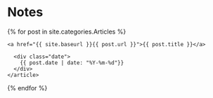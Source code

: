 

<h1>Notes</h1>
<div class="posts">
  {% for post in site.categories.Articles %}
    <article class="post">

    <a href="{{ site.baseurl }}{{ post.url }}">{{ post.title }}</a>

      <div class="date">
        {{ post.date | date: "%Y-%m-%d"}}
      </div>
    </article>
  {% endfor %}
</div>
